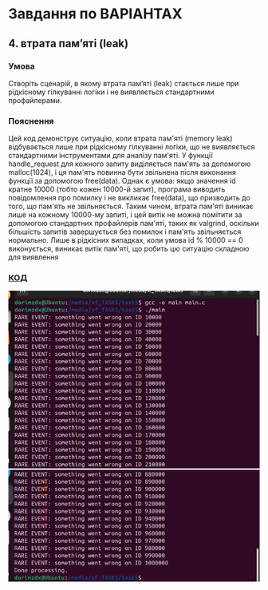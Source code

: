 # Завдання по ВАРІАНТАХ
## 4. втрата пам’яті (leak)
### Умова 
Створіть сценарій, в якому втрата пам’яті (leak) стається лише при рідкісному гілкуванні логіки і не виявляється стандартними профайлерами.
### Пояснення 
Цей код демонструє ситуацію, коли втрата пам'яті (memory leak) відбувається лише при рідкісному гілкуванні логіки, що не виявляється стандартними інструментами для аналізу пам'яті.
У функції handle_request для кожного запиту виділяється пам'ять за допомогою malloc(1024), і ця пам'ять повинна бути звільнена після виконання функції за допомогою free(data). Однак є умова: якщо значення id кратне 10000 (тобто кожен 10000-й запит), програма виводить повідомлення про помилку і не викликає free(data), що призводить до того, що пам'ять не звільняється.
Таким чином, втрата пам'яті виникає лише на кожному 10000-му запиті, і цей витік не можна помітити за допомогою стандартних профайлерів пам'яті, таких як valgrind, оскільки більшість запитів завершується без помилок і пам'ять звільняється нормально. Лише в рідкісних випадках, коли умова id % 10000 == 0 виконується, виникає витік пам'яті, що робить цю ситуацію складною для виявлення

### [КОД](task5/main.c)<br>
![](Screenshot%20from%202025-04-12%2020-14-12.png)
![](Screenshot%20from%202025-04-12%2020-15-08.png)
